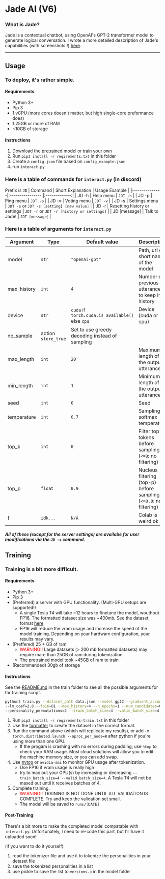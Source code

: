 # Jade AI (V6)
### What is Jade? 
Jade is a contextual chatbot, using OpenAI's GPT-2 transformer model to generate logical conversation. I wrote a more detailed description of Jade's capabilities (with screenshots!!) [here](https://dev.to/jef1056/jade-ai-549i).

----------------------------
## Usage
### To deploy, it's rather simple.
#### Requirements
- Python 3+
- Pip 3
- 1 vCPU (more cores doesn't matter, but high single-core preformance does)
- 1.25GB or more of RAM
- ~10GB of storage
#### Instructions
1. Download the [pretrained model](haha-i-havent-uploaded-it-yet) or [train your own](#train)
2. Run `pip3 install -r reqirements.txt` in this folder
3. Create a `config.json` file based on `config_example.json`
4. run `interact.py`

### Here is a table of commands for `interact.py` (in discord)
Prefix is `JD`
|    Command    |   Short Explanation  | Usage Example |
|---------------|:----------------:|:-------------:|
| JD -h |  Help menu | `JDT -h` |
| JD -p | Ping menu | `JDT -p` |
| JD -v |  Voting menu | `JDT -v` |
| JD -s | Settings menu | `JDT -s` or `JDT -s [setting] [new value]` |
| JD -r | Resetting history or settings | `JDT -r` or `JDT -r [history or settings]` |
| JD [message] | Talk to Jade! | `JDT [message]` |

### Here is a table of arguments for `interact.py`
Argument | Type | Default value | Description
---------|------|---------------|------------
model | `str` | `"openai-gpt"` | Path, url or short name of the model
max_history | `int` | `4` | Number of previous utterances to keep in history
device | `str` | `cuda` if `torch.cuda.is_available()` else `cpu` | Device (cuda or cpu)
no_sample | action `store_true` | Set to use greedy decoding instead of sampling
max_length | `int` | `20` | Maximum length of the output utterances
min_length | `int` | `1` | Minimum length of the output utterances
seed | `int` | `0` | Seed
temperature | `int` | `0.7` | Sampling softmax temperature
top_k | `int` | `0` | Filter top-k tokens before sampling (`<=0`: no filtering)
top_p | `float` | `0.9` | Nucleus filtering (top-p) before sampling (`<=0.0`: no filtering)
f | `idk...` | `N/A` | Colab is weird ok

##### All of these (except for the server settings) are availabe for user modifications via the `JD -s`  command.
<a name="train"></a>

## Training
### Training is a bit more difficult.
#### Requirements

- Python 3+
- Pip 3
- (Preferred) a server with GPU functionality. (Multi-GPU setups are supported!)
  - A single Tesla T4 will take ~12 hours to finetune the model, wouthout FP16. The formatted dataset size was ~400mb. See the dataset format [here](train/formatting/example_data.json)
  - FP16 will reduce the vram usage and increase the speed of the model training. Depending on your hardware configuration, your results may vary.
- (Preffered) 25 + GB of ram
  - <span style="color:red">WARNING!!</span> Large datasets (> 200 mb formatted datasets) may require mare than 25GB of ram during tokenization.
  - The pretrained model took ~45GB of ram to train
- (Recommended) 30gb of storage

#### Instructions
See the [README.md](train/README.md) in the train folder to see all the possible arguments for thr training script.

```bash
python3 train.py --dataset_path data.json --model gpt2 --gradient_accumulation_steps=4 \
--lm_coef=2.0 --fp16=O1 --max_history=4 --n_epochs=1 --num_candidates=0 \
--personality_permutations=2 --train_batch_size=4 --valid_batch_size=4
```

1. Run `pip3 install -r reqirements-train.txt` in this folder
2. Use the [formatter](train/formatting/README.md) to create the dataset in the correct format.
3. Run the command above (which will replicate my results), or add `-m torch.distributed.launch --nproc_per_node=8` after python if you're using more than one GPU.
   - If the progam is crashing with no errors during padding, use `htop` to check your RAM usage. Most cloud solutions will allow you to edit the machine memory size, or you can add swap.
4. Use [nvtop](https://github.com/Syllo/nvtop) or `nvidia-smi` to monitor GPU usage after tokenization.
   - Use FP16 if vram usage is really high
   - try to max out your GPU(s) by increasing or decreasing `--train_batch_size=4 --valid_batch_size=4`. A Tesla T4 will not be maxed out until it receives batches of 4.
5. Complete training.
   - <span style="color:red">WARNING!!</span> TRAINING IS NOT DONE UNTIL ALL VALIDATION IS COMPLETE. Try and keep the validation set small.
   - The model will be saved to `runs/[DATE]`

#### Post-Training
There's a bit more to make the completed model compatable with `interact.py`.
Unfortunately, I need to re-code this part, but I'll have it uploaded soon!

(if you want to do it yourself)
1. read the tokenizer file and use it to tokenize the personalities in your detaset file
2. save the tokenized personalities in a list
3. use pickle to save the list to `versions.p` in the model folder

